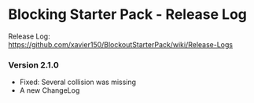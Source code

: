 # Blocking Starter Pack - Release Log
Release Log: https://github.com/xavier150/BlockoutStarterPack/wiki/Release-Logs

###  Version 2.1.0

- Fixed: Several collision was missing
- A new ChangeLog
